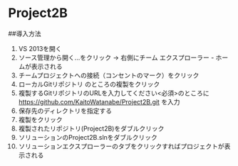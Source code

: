 Project2B
=========

##導入方法
1. VS 2013を開く
2. ソース管理から開く...をクリック → 右側にチーム エクスプローラー - ホームが表示される
3. チームプロジェクトへの接続（コンセントのマーク）をクリック
4. ローカルGitリポジトリ のところの複製をクリック
5. 複製するGitリポジトリのURLを入力してください<必須>のところに  
https://github.com/KaitoWatanabe/Project2B.git  を入力
6. 保存先のディレクトリを指定する
7. 複製をクリック
8. 複製されたリポジトリ(Project2B)をダブルクリック
9. ソリューションのProject2B.slnをダブルクリック
10. ソリューションエクスプローラーのタブをクリックすればプロジェクトが表示される
